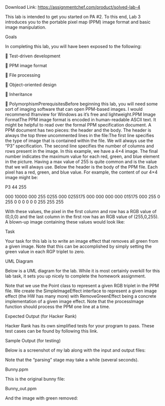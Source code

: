 Download Link: https://assignmentchef.com/product/solved-lab-4
<br>
<p class="ui header product-top-header" title="Lab #4 Solution">This lab is intended to get you started on PA #2. To this end, Lab 3 introduces you to the portable pixel map (PPM) image format and basic image manipulation.

Goals

In completing this lab, you will have been exposed to the following:

  Test-driven development

  PPM image format

  File processing

  Object-oriented design

  Inheritance

  PolymorphismPrerequisitesBefore beginning this lab, you will need some sort of imaging software that can open PPM-based images. I would recommend Ifranview for Windows as it’s free and lightweight.PPM Image FormatThe PPM image format is encoded in human-readable ASCII text. It might be helpful to read over the formal PPM specification document. A PPM document has two pieces: the header and the body. The header is always the top three uncommented lines in the file:The first line specifies the type of image that is contained within the file. We will always use the “P3” specification. The second line specifies the number of columns and rows present in the image. In this example, we have a 4×4 image. The final number indicates the maximum value for each red, green, and blue element in the picture. Having a max value of 255 is quite common and is the value that we will always use. Below the header is the body of the PPM file. Each pixel has a red, green, and blue value. For example, the content of our 4×4 image might be:

P3 44 255

000 10000 000 255 0255 000 0255175 000 000 000 000 015175 000 255 0 255 0 0 0 0 0 0 255 255 255

With these values, the pixel in the first column and row has a RGB value of (0,0,0) and the last column in the first row has an RGB value of (255,0,255). A blown-up image containing these values would look like:

Task

Your task for this lab is to write an image effect that removes all green from a given image. Note that this can be accomplished by simply setting the green value in each RGP triplet to zero.

UML Diagram

Below is a UML diagram for the lab. While it is most certainly overkill for this lab task, it sets you up nicely to complete the homework assignment.

Note that we use the Point class to represent a given RGB triplet in the PPM file. We create the SimpleImageEffect interface to represent a given image effect (the HW has many more) with RemoveGreenEffect being a concrete implementation of a given image effect. Note that the processImage function should process the PPM one line at a time.

Expected Output (for Hacker Rank)

Hacker Rank has its own simplified tests for your program to pass. These test cases can be found by following this link.

Sample Output (for testing)

Below is a screenshot of my lab along with the input and output files:

Note that the “parsing” stage may take a while (several seconds).

Bunny.ppm

This is the original bunny file:

Bunny_out.ppm

And the image with green removed: